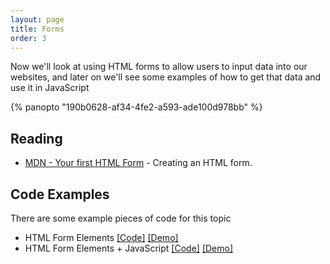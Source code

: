 ```yaml
---
layout: page
title: Forms
order: 3
---
```


Now we'll look at using HTML forms to allow users to input data into our websites, and later on we'll see some examples of how to get that data and use it in JavaScript

{% panopto "190b0628-af34-4fe2-a593-ade100d978bb" %}

## Reading

-   [MDN - Your first HTML Form](https://developer.mozilla.org/en-US/docs/Learn/HTML/Forms/Your_first_HTML_form) - Creating an HTML form.

## Code Examples

There are some example pieces of code for this topic

-   HTML Form Elements [[Code]](https://github.com/martinjc/introduction-to-html-css-js/blob/main/src/examples/forms/1) [[Demo]](https://martinjc.github.io/introduction-to-html-css-js/examples/forms/1)
-   HTML Form Elements + JavaScript [[Code]](https://github.com/martinjc/introduction-to-html-css-js/blob/main/src/examples/forms/2) [[Demo]](https://martinjc.github.io/introduction-to-html-css-js/examples/forms/2)

